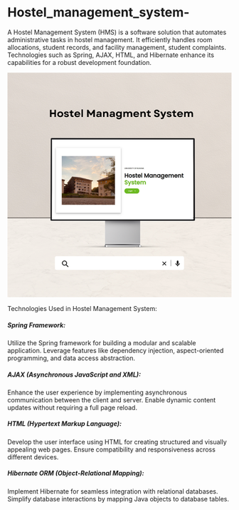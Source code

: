 # Hostel_management_system-
A Hostel Management System (HMS) is a software solution that automates administrative tasks in hostel management. It efficiently handles room allocations, student records, and facility management, student complaints. Technologies such as Spring, AJAX, HTML, and Hibernate enhance its capabilities for a robust development foundation.


<img src="https://github.com/AshanIndrajith/Hostel_managment_system-/blob/main/hostell.png">



Technologies Used in Hostel Management System:

<h5> Spring Framework:</h5>

Utilize the Spring framework for building a modular and scalable application.
Leverage features like dependency injection, aspect-oriented programming, and data access abstraction.


<h5> AJAX (Asynchronous JavaScript and XML): </h5>

Enhance the user experience by implementing asynchronous communication between the client and server.
Enable dynamic content updates without requiring a full page reload.


<h5> HTML (Hypertext Markup Language): </h5>

Develop the user interface using HTML for creating structured and visually appealing web pages.
Ensure compatibility and responsiveness across different devices.


<h5> Hibernate ORM (Object-Relational Mapping): </h5>

Implement Hibernate for seamless integration with relational databases.
Simplify database interactions by mapping Java objects to database tables.

